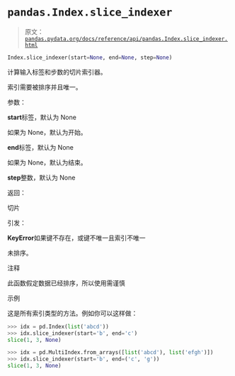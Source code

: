 # `pandas.Index.slice_indexer`

> 原文：[`pandas.pydata.org/docs/reference/api/pandas.Index.slice_indexer.html`](https://pandas.pydata.org/docs/reference/api/pandas.Index.slice_indexer.html)

```py
Index.slice_indexer(start=None, end=None, step=None)
```

计算输入标签和步数的切片索引器。

索引需要被排序并且唯一。

参数：

**start**标签，默认为 None

如果为 None，默认为开始。

**end**标签，默认为 None

如果为 None，默认为结束。

**step**整数，默认为 None

返回：

切片

引发：

**KeyError**如果键不存在，或键不唯一且索引不唯一

未排序。

注释

此函数假定数据已经排序，所以使用需谨慎

示例

这是所有索引类型的方法。例如你可以这样做：

```py
>>> idx = pd.Index(list('abcd'))
>>> idx.slice_indexer(start='b', end='c')
slice(1, 3, None) 
```

```py
>>> idx = pd.MultiIndex.from_arrays([list('abcd'), list('efgh')])
>>> idx.slice_indexer(start='b', end=('c', 'g'))
slice(1, 3, None) 
```
